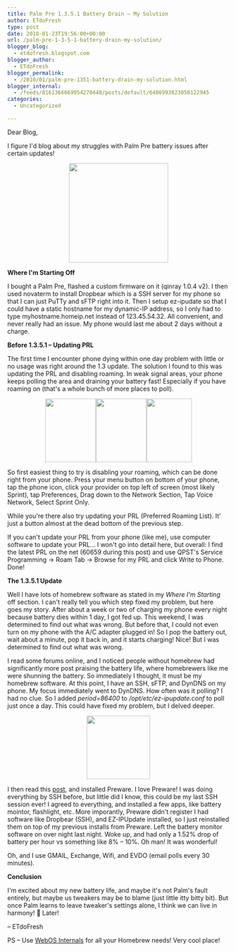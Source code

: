 ```yaml
---
title: Palm Pre 1.3.5.1 Battery Drain – My Solution
author: ETdoFresh
type: post
date: 2010-01-23T19:56:00+00:00
url: /palm-pre-1-3-5-1-battery-drain-my-solution/
blogger_blog:
  - etdofresh.blogspot.com
blogger_author:
  - ETdoFresh
blogger_permalink:
  - /2010/01/palm-pre-1351-battery-drain-my-solution.html
blogger_internal:
  - /feeds/8161366669954270448/posts/default/6406993823058122945
categories:
  - Uncategorized

---
```

Dear Blog,

I figure I'd blog about my struggles with Palm Pre battery issues after certain updates!

<p align="center">
  <a href="http://lh4.ggpht.com/_yEPuIWl8ybE/S1tUg5GJDdI/AAAAAAAABBU/ph8GUdqW_Mo/s1600/IMG_8021.jpg"><img src="http://lh4.ggpht.com/_yEPuIWl8ybE/S1tUg5GJDdI/AAAAAAAABBU/ph8GUdqW_Mo/s288/IMG_8021.jpg" width="225" /></a>
</p>

**Where I'm Starting Off**

I bought a Palm Pre, flashed a custom firmware on it (qinray 1.0.4 v2). I then used novaterm to install Dropbear which is a SSH server for my phone so that I can just PuTTy and sFTP right into it. Then I setup ez-ipudate so that I could have a static hostname for my dynamic-IP address, so I only had to type myhostname.homeip.net instead of 123.45.54.32. All convenient, and never really had an issue. My phone would last me about 2 days without a charge.

**Before 1.3.5.1 – Updating PRL**

The first time I encounter phone dying within one day problem with little or no usage was right around the 1.3 update. The solution I found to this was updating the PRL and disabling roaming. In weak signal areas, your phone keeps polling the area and draining your battery fast! Especially if you have roaming on (that's a whole bunch of more places to poll).

<p align="center">
  <a href="http://lh6.ggpht.com/_yEPuIWl8ybE/S1thVzk3SaI/AAAAAAAABBY/qJ6s6YXDl7A/s1600/Image3.jpg"><img src="http://lh6.ggpht.com/_yEPuIWl8ybE/S1thVzk3SaI/AAAAAAAABBY/qJ6s6YXDl7A/s144/Image3.jpg" width="115" height="144" /></a><a href="http://lh3.ggpht.com/_yEPuIWl8ybE/S1thVwRgCxI/AAAAAAAABBc/WTGIhhCvopg/s1600/Image4.jpg"><img src="http://lh3.ggpht.com/_yEPuIWl8ybE/S1thVwRgCxI/AAAAAAAABBc/WTGIhhCvopg/s144/Image4.jpg" width="115" height="144" /></a><a href="http://lh4.ggpht.com/_yEPuIWl8ybE/S1thWEpsSAI/AAAAAAAABBg/HK7fwokrBSs/s1600/Img_8032.jpg"><img src="http://lh4.ggpht.com/_yEPuIWl8ybE/S1thWEpsSAI/AAAAAAAABBg/HK7fwokrBSs/s144/Img_8032.jpg" width="103" height="144" /></a>
</p>

So first easiest thing to try is disabling your roaming, which can be done right from your phone. Press your menu button on bottom of your phone, tap the phone icon, click your provider on top left of screen (most likely Sprint), tap Preferences, Drag down to the Network Section, Tap Voice Network, Select Sprint Only.

While you're there also try updating your PRL (Preferred Roaming List). It' just a button almost at the dead bottom of the previous step.

If you can't update your PRL from your phone (like me), use computer software to update your PRL... I won't go into detail here, but overall: I find the latest PRL on the net (60659 during this post) and use QPST's Service Programming -> Roam Tab -> Browse for my PRL and click Write to Phone. Done!

**The 1.3.5.1 Update**

Well I have lots of homebrew software as stated in my _Where I'm Starting_ off section. I can't really tell you which step fixed my problem, but here goes my story. After about a week or two of charging my phone every night because battery dies within 1 day, I got fed up. This weekend, I was determined to find out what was wrong. But before that, I could not even turn on my phone with the A/C adapter plugged in! So I pop the battery out, wait about a minute, pop it back in, and it starts charging! Nice! But I was determined to find out what was wrong.

I read some forums online, and I noticed people without homebrew had significantly more post praising the battery life, where homebrewers like me were shunning the battery. So immediately I thought, it must be my homebrew software. At this point, I have an SSH, sFTP, and DynDNS on my phone. My focus immediately went to DynDNS. How often was it polling? I had no clue. So I added _period=86400_ to _/opt/etc/ez-ipupdate.conf_ to poll just once a day. This could have fixed my problem, but I delved deeper.

<p align="center">
  <a href="http://www.webos-internals.org/images/3/36/Preware_ss1.png"><img src="http://www.webos-internals.org/images/3/36/Preware_ss1.png" height="144" /></a>
</p>

I then read this [post][1], and installed Preware. I love Preware! I was doing everything by SSH before, but little did I know, this could be my last SSH session ever! I agreed to everything, and installed a few apps, like battery mointor, flashlight, etc. More imporantly, Preware didn't register I had software like Dropbear (SSH), and EZ-IPUpdate installed, so I just reinstalled them on top of my previous installs from Preware. Left the battery monitor software on over night last night. Woke up, and had only a 1.52% drop of battery per hour vs something like 8% – 10%. Oh man! It was wonderful!

Oh, and I use GMAIL, Exchange, Wifi, and EVDO (email polls every 30 minutes).

**Conclusion**

I'm excited about my new battery life, and maybe it's not Palm's fault entirely, but maybe us tweakers may be to blame (just little itty bitty bit). But once Palm learns to leave tweaker's settings alone, I think we can live in harmony! 🙂 Later!

– ETdoFresh

PS – Use [WebOS Internals][2] for all your Homebrew needs! Very cool place!

 [1]: http://www.webos-internals.org/wiki/Application:Preware
 [2]: http://www.webos-internals.org/wiki/Main_Page
